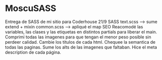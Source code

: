 # MoscuSASS
Entrega de SASS de mi sitio para Coderhouse
21/9
SASS
text.scss --> sume extend + mixin
common.scss --> apliqué el map
SEO
Reacomodé las variables, las clases y las etiquetas en distintos partials para liberar el main.
Comprimi todas las imagenes para que tengan el menor peso posible sin perdeer calidad. 
Cambie los titulos de cada html.
Chequee la semantica de todas las paginas.
Sume los alts de las imagenes que faltaban.
Hice el meta description de cada página.
